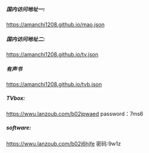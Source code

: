 ##### 国内访问地址一:
https://amanchi1208.github.io/mao.json

##### 国内访问地址二:
https://amanchi1208.github.io/tv.json

##### 有声书
https://amanchi1208.github.io/tvb.json

##### TVbox:
https://wwu.lanzoub.com/b02jpwaed
password：7ms6

##### software:
https://wwu.lanzoub.com/b02j6hjfe
密码:9w1z
